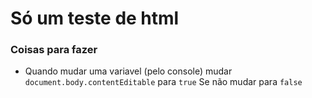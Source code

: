 # Só um teste de html

### Coisas para fazer
* Quando mudar uma variavel (pelo console) mudar `document.body.contentEditable` para `true`
    Se não mudar para `false`